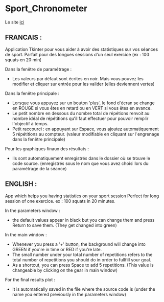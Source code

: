 # Sport_Chronometer

Le site [ici](https://clempat75.github.io/Sport_Coach/sport_coach_html/)

## FRANCAIS : 

Application Tkinter pour vous aider à avoir des statistiques sur vos séances de sport.
Parfait pour des longues sessions d'un seul exercice (ex : 100 squats en 20 min)

Dans la fenêtre de paramétrage : 
 - Les valeurs par défaut sont écrites en noir. Mais vous pouvez les modifier et cliquer sur entrée pour les valider (elles deviennent vertes)
 
Dans la fenêtre principale : 
 - Lorsque vous appuyez sur un bouton 'plus', le fond d'écran se change en ROUGE si vous êtes en retard ou en VERT si vous êtes en avance. 
 - Le petit nombre en dessous du nombre total de répétions renvoit au nombre idéal de répétitions qu'il faut effectuer pour pouvoir remplir l'objectif à temps. 
 - Petit raccourci : en appuyant sur Espace, vous ajoutez automatiquement 5 répétitions au compteur. (valeur modifiable en cliquant sur l'engrenage dans la fenêtre principale)
 
Pour les graphiques finaux des résultats :
 - Ils sont automatiquement enregistrés dans le dossier où se trouve le code source. (enregistrés sous le nom que vous avez choisi lors du paramétrage de la séance)


## ENGLISH : 

App which helps you having statistics on your sport session
Perfect for long session of one exercice. ex : 100 squats in 20 minutes.


In the parameters window :
 - the default values appear in black but you can change them and press Return to save them. (They get changed into green)


In the main window :
 - Whenever you press a '+' button, the background will change into GREEN if you're in time or RED if you're late.
 - The small number under your total number of repetitions refers to the total number of repetitions you should do in order to fullfill        your goal. 
 - As a shortcut, you can press Space to add 5 repetitions. (This value is changeable by clicking on the gear in main window)


For the final results plot :
 - It is automatically saved in the file where the source code is (under the name you entered previously in the parameters window)
 
